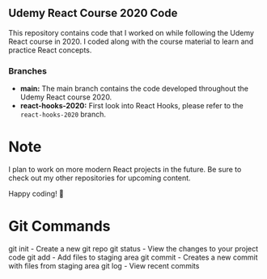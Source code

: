 ## Udemy React Course 2020 Code

This repository contains code that I worked on while following the Udemy React course in 2020. I coded along with the course material to learn and practice React concepts.

### Branches

- **main:** The main branch contains the code developed throughout the Udemy React course 2020.
- **react-hooks-2020:** First look into React Hooks, please refer to the `react-hooks-2020` branch.

# Note
I plan to work on more modern React projects in the future. Be sure to check out my other repositories for upcoming content.

Happy coding! 🚀

# Git Commands

git init - Create a new git repo
git status - View the changes to your project code
git add - Add files to staging area
git commit - Creates a new commit with files from staging area
git log - View recent commits
